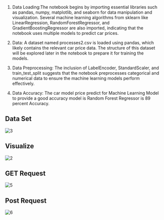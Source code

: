  1. Data Loading:The notebook begins by importing essential libraries such as pandas, numpy, matplotlib, and seaborn for data manipulation and visualization. Several machine learning algorithms from sklearn like LinearRegression, RandomForestRegressor, and GradientBoostingRegressor are also imported, indicating that the notebook uses multiple models to predict car prices.

2. Data: A dataset named processes2.csv is loaded using pandas, which likely contains the relevant car price data. The structure of this dataset will be explored later in the notebook to prepare it for training the models.

3. Data Preprocessing: The inclusion of LabelEncoder, StandardScaler, and train_test_split suggests that the notebook preprocesses categorical and numerical data to ensure the machine learning models perform effectively.

4. Data Accuracy: The car model price predict for Machine Learning Model to provide a good accuracy model is Random Forest Regressor is 89 percent Accuracy.


## Data Set
![3](https://github.com/user-attachments/assets/94716165-529a-4b76-9b16-0b86fb972757)

## Visualize

![2](https://github.com/user-attachments/assets/e544fdf0-fa73-4189-b0e2-96a61e5509f5)




## GET Request

![5](https://github.com/user-attachments/assets/01e7361a-e123-4764-83cd-fbd07def2908)

## Post Request

![6](https://github.com/user-attachments/assets/7f469351-b3c2-4635-90eb-84edd514249d)
